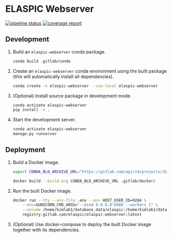 # ELASPIC Webserver

[![pipeline status](https://gitlab.com/elaspic/elaspic-webserver/badges/v0.0.10.dev0/pipeline.svg)](https://gitlab.com/elaspic/elaspic-webserver/commits/v0.1.3/)
[![coverage report](https://gitlab.com/elaspic/elaspic-webserver/badges/v0.0.10.dev0/coverage.svg?job=test)](https://gitlab.com/elaspic/elaspic-webserver/commits/v0.1.3/)

## Development

1. Build an `elaspic-webserver` conda package.

   ```bash
   conda build .gitlab/conda
   ```

1. Create an `elaspic-webserver` conda environment using the built package (this will automatically install all dependencies).

   ```bash
   conda create -n elaspic-webserver --use-local elaspic-webserver
   ```

1. (Optional) Install source package in development mode.

   ```bash
   conda activate elaspic-webserver
   pip install -e .
   ```

1. Start the development server.

   ```bash
   conda activate elaspic-webserver
   manage.py runserver
   ```

## Deployment

1. Build a Docker image.

   ```bash
   export CONDA_BLD_ARCHIVE_URL="https://gitlab.com/api/v4/projects/3259401/jobs/artifacts/master/download?job=build"

   docker build --build-arg CONDA_BLD_ARCHIVE_URL .gitlab/docker/
   ```

1. Run the built Docker image.

   ```bash
   docker run --tty --env-file .env --env HOST_USER_ID=9284 \
       --env=GUNICORN_CMD_ARGS="--bind 0.0.0.0:8080 --workers 1" \
       --volume /home/kimlab1/database_data/elaspic:/home/kimlab1/database_data/elaspic:rw \
       registry.gitlab.com/elaspic/elaspic-webserver:latest
   ```

1. (Optional) Use docker-compose to deploy the built Docker image together with its dependencies.
